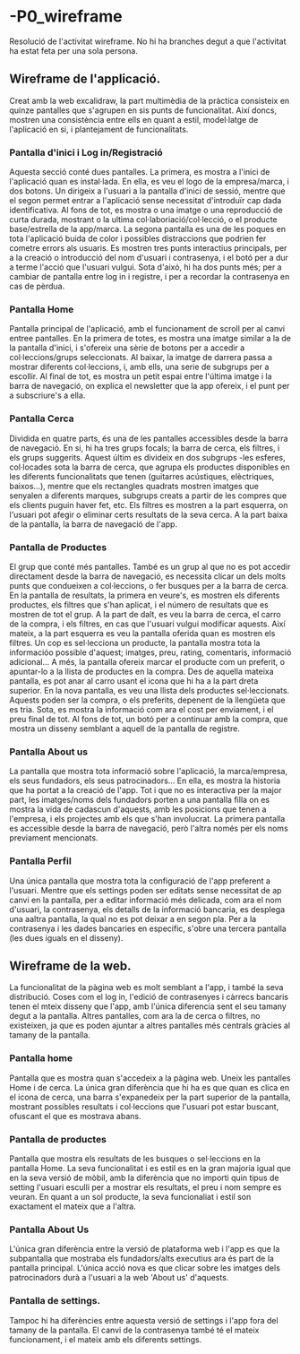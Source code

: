 # -P0_wireframe
Resolució de l'activitat wireframe. No hi ha branches degut a que l'activitat ha estat feta per una sola persona.

## Wireframe de l'applicació.
Creat amb la web excalidraw, la part multimèdia de la pràctica consisteix en quinze pantalles que s'agrupen en sis punts de funcionalitat. Així doncs, mostren una consistència entre ells en quant a estil, model·latge de l'aplicació en si, i plantejament de funcionalitats. 

### Pantalla d'inici i Log in/Registració
Aquesta secció conté dues pantalles. La primera, es mostra a l'inici de l'aplicació quan es instal·lada. En ella, es veu el logo de la empresa/marca, i dos botons. Un dirigeix a l'usuari a la pantalla d'inici de sessió, mentre que el segon permet entrar a l'aplicació sense necessitat d'introduïr cap dada identificativa. Al fons de tot, es mostra o una imatge o una reproducció de curta durada, mostrant o la ultima col·laboriació/col·lecció, o el producte base/estrella de la app/marca. 
La segona pantalla es una de les poques en tota l'aplicació buida de color i possibles distraccions que podrien fer cometre errors als usuaris. Es mostren tres punts interactius principals, per a la creació o introducció del nom d'usuari i contrasenya, i el botó per a dur a terme l'acció que l'usuari vulgui. Sota d'aixó, hi ha dos punts més; per a cambiar de pantalla entre log in i registre, i per a recordar la contrasenya en cas de pèrdua. 

### Pantalla Home
Pantalla principal de l'aplicació, amb el funcionament de scroll per al canvi entree pantalles. En la primera de totes, es mostra una imatge similar a la de la pantalla d'inici, i s'ofereix una sèrie de botons per a accedir a col·leccions/grups seleccionats. Al baixar, la imatge de darrera passa a mostrar diferents col·leccions, i, amb ells, una serie de subgrups per a escollir. Al final de tot, es mostra un petit espai entre l'última imatge i la barra de navegació, on explica el newsletter que la app ofereix, i el punt per a subscriure's a ella.  

### Pantalla Cerca
Dividida en quatre parts, és una de les pantalles accessibles desde la barra de navegació. En si, hi ha tres grups focals; la barra de cerca, els filtres, i els grups suggerits. Aquest últim es divideix en dos subgrups -les esferes, col·locades sota la barra de cerca, que agrupa els productes disponibles en les diferents funcionalitats que tenen (guitarres acústiques, elèctriques, baixos...), mentre que els rectangles quadrats mostren imatges que senyalen a diferents marques, subgrups creats a partir de les compres que els clients puguin haver fet, etc. Els filtres es mostren a la part esquerra, on l'usuari pot afegir o eliminar certs resultats de la seva cerca. A la part baixa de la pantalla, la barra de navegació de l'app. 

### Pantalla de Productes
El grup que conté més pantalles. També es un grup al que no es pot accedir directament desde la barra de navegació, es necessita clicar un dels molts punts que condueixen a col·leccions, o fer busques per a la barra de cerca. En la pantalla de resultats, la primera en veure's, es mostren els diferents productes, els filtres que s'han aplicat, i el número de resultats que es mostren de tot el grup. A la part de dalt, es veu la barra de cerca, el carro de la compra, i els filtres, en cas que l'usuari vulgui modificar aquests. Així mateix, a la part esquerra es veu la pantalla oferida quan es mostren els filtres. 
Un cop es sel·lecciona un producte, la pantalla mostra tota la informacióo possible d'aquest; imatges, preu, rating, comentaris, informació adicional... A més, la pantalla ofereix marcar el producte com un preferit, o apuntar-lo a la llista de productes en la compra. Des de aquella mateixa pantalla, es pot anar al carro usant el icona que hi ha a la part dreta superior. En la nova pantalla, es veu una llista dels productes sel·leccionats. Aquests poden ser la compra, o els preferits, depenent de la llengüeta que es tria. Sota, es mostra la informació com ara el cost per enviament, i el preu final de tot. Al fons de tot, un botó per a continuar amb la compra, que mostra un disseny semblant a aquell de la pantalla de registre. 

### Pantalla About us
La pantalla que mostra tota informació sobre l'aplicació, la marca/empresa, els seus fundadors, els seus patrocinadors... En ella, es mostra la historia que ha portat a la creació de l'app. Tot i que no es interactiva per la major part, les imatges/noms dels fundadors porten a una pantalla filla on es mostra la vida de cadascun d'aquests, amb les posicions que tenen a l'empresa, i els projectes amb els que s'han involucrat. La primera pantalla es accessible desde la barra de navegació, però l'altra només per els noms previament mencionats. 

### Pantalla Perfil
Una única pantalla que mostra tota la configuració de l'app preferent a l'usuari. Mentre que els settings poden ser editats sense necessitat de ap canvi en la pantalla, per a editar informació més delicada, com ara el nom d'usuari, la contrasenya, els detalls de la informació bancaria, es desplega una aaltra pantalla, la qual no es pot deixar a en segon pla. Per a la contrasenya i les dades bancaries en especific, s'obre una tercera pantalla (les dues iguals en el disseny).

## Wireframe de la web. 
La funcionalitat de la pàgina web es molt semblant a l'app, i també la seva distribució. Coses com el log in, l'edició de contrasenyes i càrrecs bancaris tenen el mteix disseny que l'app, amb l'única diferencia sent el seu tamany degut a la pantalla. Altres pantalles, com ara la de cerca o filtres, no existeixen, ja que es poden ajuntar a altres pantalles més centrals gràcies al tamany de la pantalla. 

### Pantalla home
Pantalla que es mostra quan s'accedeix a la pàgina web. Uneix les pantalles Home i de cerca. La única gran diferència que hi ha es que quan es clica en el icona de cerca, una barra s'expanedeix per la part superior de la pantalla, mostrant possibles resultats i col·leccions que l'usuari pot estar buscant, ofuscant el que es mostrava abans. 

### Pantalla de productes
Pantalla que mostra els resultats de les busques o sel·leccions en la pantalla Home. La seva funcionalitat i es estil es en la gran majoria igual que en la seva versió de mòbil, amb la diferència que no importi quin tipus de setting l'usuari esculli per a mostrar els resultats, el preu i nom sempre es veuran. En quant a un sol producte, la seva funcionaliat i estil son exactament el mateix que a l'altra.

### Pantalla About Us
L'única gran diferència entre la versió de plataforma web i l'app es que la subpantalla que mostraba els fundadors/alts executius ara és part de la pantalla principal. L'única acció nova es que clicar sobre les imatges dels patrocinadors durà a l'usuari a la web 'About us' d'aquests.

### Pantalla de settings. 
Tampoc hi ha diferències entre aquesta versió de settings i l'app fora del tamany de la pantalla. El canvi de la contrasenya també té el mateix funcionament, i el mateix amb els diferents settings. 
